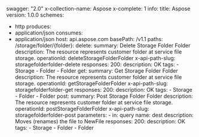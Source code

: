 swagger: "2.0"
x-collection-name: Aspose
x-complete: 1
info:
  title: Aspose
  version: 1.0.0
schemes:
- http
produces:
- application/json
consumes:
- application/json
host: api.aspose.com
basePath: /v1.1
paths:
  /storage/folder/{folder}:
    delete:
      summary: Delete Storage Folder Folder
      description: The resource represents customer folder at service file storage.
      operationId: deleteStorageFolderFolder
      x-api-path-slug: storagefolderfolder-delete
      responses:
        200:
          description: OK
      tags:
      - Storage
      - Folder
      - Folder
    get:
      summary: Get Storage Folder Folder
      description: The resource represents customer folder at service file storage.
      operationId: getStorageFolderFolder
      x-api-path-slug: storagefolderfolder-get
      responses:
        200:
          description: OK
      tags:
      - Storage
      - Folder
      - Folder
    post:
      summary: Post Storage Folder Folder
      description: The resource represents customer folder at service file storage.
      operationId: postStorageFolderFolder
      x-api-path-slug: storagefolderfolder-post
      parameters:
      - in: query
        name: dest
        description: Moves (renames) the file to NewFile
      responses:
        200:
          description: OK
      tags:
      - Storage
      - Folder
      - Folder